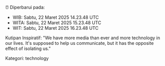 ⏰ Diperbarui pada:
- WIB: Sabtu, 22 Maret 2025 14.23.48 UTC
- WITA: Sabtu, 22 Maret 2025 15.23.48 UTC
- WIT: Sabtu, 22 Maret 2025 16.23.48 UTC

Kutipan Inspiratif:
"We have more media than ever and more technology in our lives. It's supposed to help us communicate, but it has the opposite effect of isolating us."


Kategori: technology

